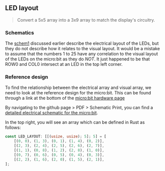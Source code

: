 ## LED layout

> Convert a 5x5 array into a 3x9 array to match the display's circuitry.

### Schematics

The [schem1] discussed earlier describe the electrical layout of the LEDs,
but they do not describe how it relates to the visual layout.
It would be a mistake to assume that the numbers 1 to 25 have any correlation
to the visual layout of the LEDs on the micro:bit as they do *NOT*.
It just happened to be that ROW0 and COL0 intersect at an LED in the top left corner.

### Reference design

To find the relationship between the electrical array and visual array, 
we need to look at the reference design for the micro:bit.
This can be found through a link at the bottom of the [micro:bit hardware page][hw]

By navigating to the github page > PDF > Schematic Print,
you can find a [detailed electrical schematic for the micro:bit][schem2].

In the top right, you will see an array which can be defined in Rust as follows:

``` rust
const LED_LAYOUT: [[(usize, usize); 5]; 5] = [
    [(0, 0), (1, 3), (0, 1), (1, 4), (0, 2)],
    [(2, 3), (2, 4), (2, 5), (2, 6), (2, 7)],
    [(1, 1), (0, 8), (1, 2), (2, 8), (1, 0)],
    [(0, 7), (0, 6), (0, 5), (0, 4), (0, 3)],
    [(2, 2), (1, 6), (2, 0), (1, 5), (2, 1)],
];
```

[schem1]: https://github.com/bbcmicrobit/hardware/blob/master/SCH_BBC-Microbit_V1.3B.pdf
[hw]: http://tech.microbit.org/hardware/#links
[schem2]: https://github.com/microbit-foundation/microbit-reference-design/blob/master/PDF/Schematic%20Print/Schematic%20Prints.PDF
